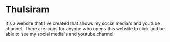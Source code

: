 # Thulsiram
It's a website that I've created that shows my social media's and youtube channel.
There are icons for anyone who opens this website to click and be able to see my social media's and youtube channel.
